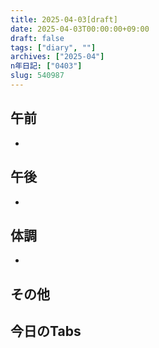 ```yaml
---
title: 2025-04-03[draft]
date: 2025-04-03T00:00:00+09:00
draft: false
tags: ["diary", ""]
archives: ["2025-04"]
n年日記: ["0403"]
slug: 540987
---
```

## 午前
- 
## 午後
- 
## 体調
- 
## その他
## 今日のTabs